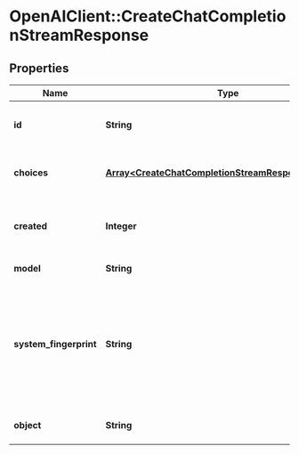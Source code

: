 # OpenAIClient::CreateChatCompletionStreamResponse

## Properties
Name | Type | Description | Notes
------------ | ------------- | ------------- | -------------
**id** | **String** | A unique identifier for the chat completion. Each chunk has the same ID. | 
**choices** | [**Array&lt;CreateChatCompletionStreamResponseChoices&gt;**](CreateChatCompletionStreamResponseChoices.md) | A list of chat completion choices. Can be more than one if &#x60;n&#x60; is greater than 1. | 
**created** | **Integer** | The Unix timestamp (in seconds) of when the chat completion was created. Each chunk has the same timestamp. | 
**model** | **String** | The model to generate the completion. | 
**system_fingerprint** | **String** | This fingerprint represents the backend configuration that the model runs with. Can be used in conjunction with the &#x60;seed&#x60; request parameter to understand when backend changes have been made that might impact determinism.  | [optional] 
**object** | **String** | The object type, which is always &#x60;chat.completion.chunk&#x60;. | 

